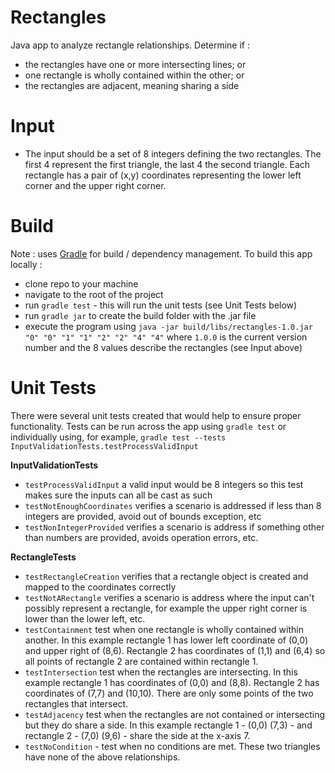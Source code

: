 # Rectangles

Java app to analyze rectangle relationships.  Determine if :
- the rectangles have one or more intersecting lines; or
- one rectangle is wholly contained within the other; or
- the rectangles are adjacent, meaning sharing a side

# Input
- The input should be a set of 8 integers defining the two rectangles.  The first 4 represent the first triangle, the last 4 
the second triangle.  Each rectangle has a pair of (x,y) coordinates representing the lower left corner and the upper 
right corner.

# Build
Note : uses [Gradle](https://gradle.org/) for build / dependency management.
To build this app locally :
- clone repo to your machine
- navigate to the root of the project
- run `gradle test` - this will run the unit tests (see Unit Tests below)
- run `gradle jar` to create the build folder with the .jar file
- execute the program using `java -jar build/libs/rectangles-1.0.jar "0" "0" "1" "1" "2" "2" "4" "4"` where `1.0.0` is
the current version number and the 8 values describe the rectangles (see Input above)

# Unit Tests
There were several unit tests created that would help to ensure proper functionality.  Tests can be run across the app
using `gradle test` or individually using, for example, `gradle test --tests InputValidationTests.testProcessValidInput`

**InputValidationTests**
- `testProcessValidInput` a valid input would be 8 integers so this test makes sure the inputs can all be cast as such
- `testNotEnoughCoordinates` verifies a scenario is addressed if less than 8 integers are provided, avoid out of bounds exception, etc
- `testNonIntegerProvided` verifies a scenario is address if something other than numbers are provided, avoids operation errors, etc.

**RectangleTests**
- `testRectangleCreation` verifies that a rectangle object is created and mapped to the coordinates correctly
- `testNotARectangle` verifies a scenario is address where the input can't possibly represent a rectangle, for
example the upper right corner is lower than the lower left, etc.
- `testContainment` test when one rectangle is wholly contained within another.  In this example rectangle 1 has lower left
coordinate of (0,0) and upper right of (8,6).  Rectangle 2 has coordinates of (1,1) and (6,4) so all points of rectangle 2 are
contained within rectangle 1.
- `testIntersection` test when the rectangles are intersecting.  In this example rectangle 1 has coordinates of (0,0) and (8,8).
Rectangle 2 has coordinates of (7,7) and (10,10).  There are only some points of the two rectangles that intersect.
- `testAdjacency` test when the rectangles are not contained or intersecting but they do share a side.  In this example
rectangle 1 - (0,0) (7,3) - and rectangle 2 - (7,0) (9,6) - share the side at the x-axis 7.
- `testNoCondition` - test when no conditions are met.  These two triangles have none of the above relationships.
